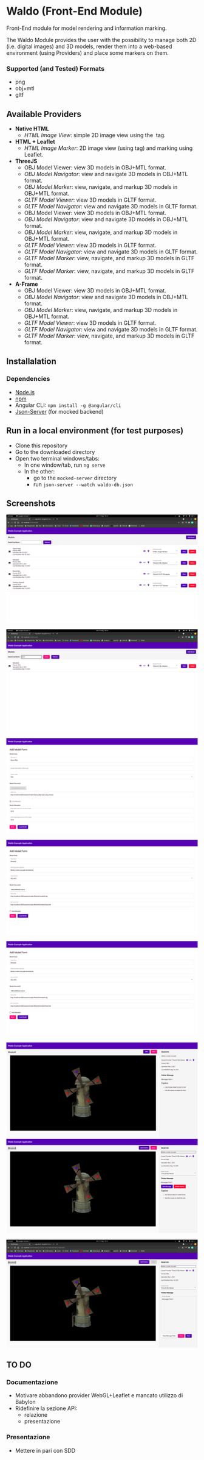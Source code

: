 # Waldo (Front-End Module)

Front-End module for model rendering and information marking. 

The Waldo Module provides the user with the possibility to manage both 2D (i.e. digital images) and 3D models, render them into a web-based environment (using Providers) and place some markers on them.

### Supported (and Tested) Formats

- png
- obj+mtl
- gltf

## Available Providers

- **Native HTML**
  - *HTML Image View*: simple 2D image view using the <img> tag.
- **HTML + Leaflet**
  - *HTML Image Marker*: 2D image view (using <canvas> tag) and marking using Leaflet.
- **ThreeJS**
  - OBJ Model Viewer: view 3D models in OBJ+MTL format. 
  - *OBJ Model Navigator*: view and navigate 3D models in OBJ+MTL format.
  - *OBJ Model Marker*: view, navigate, and markup 3D models in OBJ+MTL format.
  - *GLTF Model Viewer*: view 3D models in GLTF format.
  - *GLTF Model Navigator*: view and navigate 3D models in GLTF format.
  - OBJ Model Viewer: view 3D models in OBJ+MTL format. 
  - *OBJ Model Navigator*: view and navigate 3D models in OBJ+MTL format.
  - *OBJ Model Marker*: view, navigate, and markup 3D models in OBJ+MTL format.
  - *GLTF Model Viewer*: view 3D models in GLTF format.
  - *GLTF Model Navigator*: view and navigate 3D models in GLTF format.
  - *GLTF Model Marker*: view, navigate, and markup 3D models in GLTF format.
  - *GLTF Model Marker*: view, navigate, and markup 3D models in GLTF format.
- **A-Frame**
  - OBJ Model Viewer: view 3D models in OBJ+MTL format. 
  - *OBJ Model Navigator*: view and navigate 3D models in OBJ+MTL format.
  - *OBJ Model Marker*: view, navigate, and markup 3D models in OBJ+MTL format.
  - *GLTF Model Viewer*: view 3D models in GLTF format.
  - *GLTF Model Navigator*: view and navigate 3D models in GLTF format.
  - *GLTF Model Marker*: view, navigate, and markup 3D models in GLTF format.

## Installalation

### Dependencies

- [Node.js](https://nodejs.org/en/)
- [npm](https://docs.npmjs.com/about-npm)
- Angular CLI: `npm install -g @angular/cli`
- [Json-Server](https://github.com/typicode/json-server) (for mocked backend)

## Run in a local environment (for test purposes)

- Clone this repository
- Go to the downloaded directory
- Open two terminal windows/tabs:
  - In one window/tab, run `ng serve`
  - In the other:
    - go to the `mocked-server` directory
    - run `json-server --watch waldo-db.json`

## Screenshots

![model-list-1](./docs/assets/images/model-list-1.png)

![model-list-2](./docs/assets/images/model-list-2.png)![add-model-1](./docs/assets/images/add-model-1.png)

![add-model-2](./docs/assets/images/add-model-2.png)

![add-model-2](./docs/assets/images/add-model-2.png)

![model-details-1](./docs/assets/images/model-details-1.png)
![model-details-2](./docs/assets/images/model-details-2.png)

![model-details-3](./docs/assets/images/model-details-3.png)

## TO DO

### Documentazione

- Motivare abbandono provider WebGL+Leaflet e mancato utilizzo di Babylon
- Ridefinire la sezione API:
  - relazione
  - presentazione

### Presentazione

- Mettere in pari con SDD